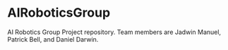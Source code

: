 # AIRoboticsGroup
AI Robotics Group Project repository. Team members are Jadwin Manuel, Patrick Bell, and Daniel Darwin.
